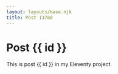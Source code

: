 ```yaml
---
layout: layouts/base.njk
title: Post 13760
---
```


# Post {{ id }}

This is post {{ id }} in my Eleventy project.
